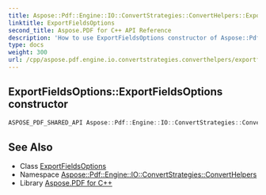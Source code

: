 ```yaml
---
title: Aspose::Pdf::Engine::IO::ConvertStrategies::ConvertHelpers::ExportFieldsOptions::ExportFieldsOptions constructor
linktitle: ExportFieldsOptions
second_title: Aspose.PDF for C++ API Reference
description: 'How to use ExportFieldsOptions constructor of Aspose::Pdf::Engine::IO::ConvertStrategies::ConvertHelpers::ExportFieldsOptions class in C++.'
type: docs
weight: 300
url: /cpp/aspose.pdf.engine.io.convertstrategies.converthelpers/exportfieldsoptions/exportfieldsoptions/
---
```

## ExportFieldsOptions::ExportFieldsOptions constructor




```cpp
ASPOSE_PDF_SHARED_API Aspose::Pdf::Engine::IO::ConvertStrategies::ConvertHelpers::ExportFieldsOptions::ExportFieldsOptions()
```

## See Also

* Class [ExportFieldsOptions](../)
* Namespace [Aspose::Pdf::Engine::IO::ConvertStrategies::ConvertHelpers](../../)
* Library [Aspose.PDF for C++](../../../)
